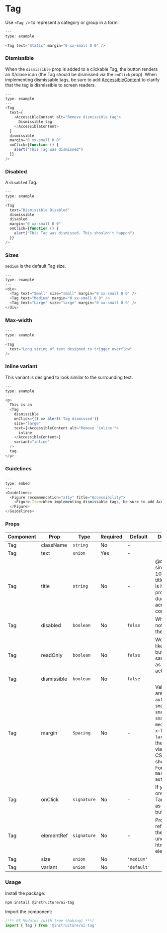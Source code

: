 # Tag


Use `<Tag />` to represent a category or group in a form.

```js
---
type: example
---
<Tag text="Static" margin="0 xx-small 0 0" />
```

### Dismissible

When the `dismissible` prop is added to a clickable Tag, the button
renders an X/close icon (the Tag should be dismissed via the `onClick`
prop). When implementing dismissable tags, be sure to add [AccessibleContent](#AccessibleContent) to clarify that the tag is dismissible to screen readers.

```js
---
type: example
---
<Tag
  text={
    <AccessibleContent alt="Remove dismissible tag">
      Dismissible tag
    </AccessibleContent>
  }
  dismissible
  margin="0 xx-small 0 0"
  onClick={function () {
    alert("This Tag was dismissed")
  }}
/>
```

### Disabled

A `disabled` Tag.

```js
---
type: example
---
<Tag
  text="Dismissible Disabled"
  dismissible
  disabled
  margin="0 xx-small 0 0"
  onClick={function () {
    alert("This Tag was dismissed. This shouldn't happen")
  }}
/>
```

### Sizes

`medium` is the default Tag size.

```js
---
type: example
---
<div>
  <Tag text="Small" size="small" margin="0 xx-small 0 0" />
  <Tag text="Medium" margin="0 xx-small 0 0" />
  <Tag text="Large" size="large" margin="0 xx-small 0 0" />
</div>
```

### Max-width

```js
---
type: example
---
<Tag
  text="Long string of text designed to trigger overflow"
/>
```

### Inline variant

This variant is designed to look similar to the surrounding text.

```js
---
type: example
---
<p>
  This is an
  <Tag
    dismissible
    onClick={() => alert('Tag dismissed')}
    size="large"
    text={<AccessibleContent alt="Remove 'inline'">
      inline
    </AccessibleContent>}
    variant="inline"
  />
  tag.
</p>
```

### Guidelines

```js
---
type: embed
---
<Guidelines>
  <Figure recommendation="a11y" title="Accessibility">
    <Figure.Item>When implementing dismissable tags, be sure to add AccessibleContent to clarify that the tag is dismissible to screen readers</Figure.Item>
  </Figure>
</Guidelines>
```


### Props

| Component | Prop | Type | Required | Default | Description |
|-----------|------|------|----------|---------|-------------|
| Tag | className | `string` | No | - |  |
| Tag | text | `union` | Yes | - |  |
| Tag | title | `string` | No | - | @deprecated since version 10 Use of the title attribute is highly problematic due to accessibility concerns |
| Tag | disabled | `boolean` | No | `false` | Whether or not to disable the tag |
| Tag | readOnly | `boolean` | No | `false` | Works just like disabled but keeps the same styles as if it were active |
| Tag | dismissible | `boolean` | No | `false` |  |
| Tag | margin | `Spacing` | No | - | Valid values are `0`, `none`, `auto`, `xxxx-small`, `xx-small`, `x-small`, `small`, `medium`, `large`, `x-large`, `xx-large`. Apply these values via familiar CSS-like shorthand. For example: `margin="small auto large"`. |
| Tag | onClick | `signature` | No | - | If you add an onClick prop, Tag renders as a clickable button |
| Tag | elementRef | `signature` | No | - | Provides a reference to the underlying html root element |
| Tag | size | `union` | No | `'medium'` |  |
| Tag | variant | `union` | No | `'default'` |  |

### Usage

Install the package:

```shell
npm install @instructure/ui-tag
```

Import the component:

```javascript
/*** ES Modules (with tree shaking) ***/
import { Tag } from '@instructure/ui-tag'
```

